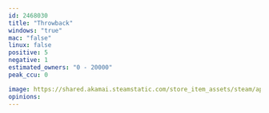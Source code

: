 ```yaml
---
id: 2468030
title: "Throwback"
windows: "true"
mac: "false"
linux: false
positive: 5
negative: 1
estimated_owners: "0 - 20000"
peak_ccu: 0

image: https://shared.akamai.steamstatic.com/store_item_assets/steam/apps/2468030/header.jpg?t=1689709071
opinions:
---
```

